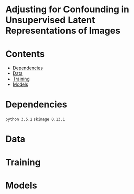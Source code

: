 # Adjusting for Confounding in Unsupervised Latent Representations of Images

# Contents

- [Dependencies](#Dependencies)
- [Data](#Data)
- [Training](#Training)
- [Models](#Models)

# Dependencies

`python 3.5.2`
`skimage 0.13.1`

# Data 

# Training

# Models
